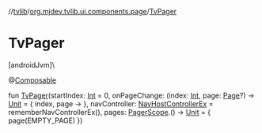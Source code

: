 //[tvlib](../../index.md)/[org.mjdev.tvlib.ui.components.page](index.md)/[TvPager](-tv-pager.md)

# TvPager

[androidJvm]\

@[Composable](https://developer.android.com/reference/kotlin/androidx/compose/runtime/Composable.html)

fun [TvPager](-tv-pager.md)(startIndex: [Int](https://kotlinlang.org/api/latest/jvm/stdlib/kotlin/-int/index.html) = 0, onPageChange: (index: [Int](https://kotlinlang.org/api/latest/jvm/stdlib/kotlin/-int/index.html), page: [Page](-page/index.md)?) -&gt; [Unit](https://kotlinlang.org/api/latest/jvm/stdlib/kotlin/-unit/index.html) = { index, page -&gt; }, navController: [NavHostControllerEx](../org.mjdev.tvlib.navigation/-nav-host-controller-ex/index.md) = rememberNavControllerEx(), pages: [PagerScope](-pager-scope/index.md).() -&gt; [Unit](https://kotlinlang.org/api/latest/jvm/stdlib/kotlin/-unit/index.html) = { page(EMPTY_PAGE) })
